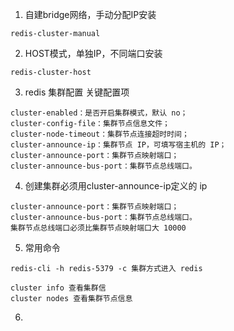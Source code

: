 1. 自建bridge网络，手动分配IP安装
```
redis-cluster-manual
```

2. HOST模式，单独IP，不同端口安装
```
redis-cluster-host
```

3. redis 集群配置 关键配置项
```
cluster-enabled：是否开启集群模式，默认 no；
cluster-config-file：集群节点信息文件；
cluster-node-timeout：集群节点连接超时时间；
cluster-announce-ip：集群节点 IP，可填写宿主机的 IP；
cluster-announce-port：集群节点映射端口；
cluster-announce-bus-port：集群节点总线端口。
```

4. 创建集群必须用cluster-announce-ip定义的 ip
```
cluster-announce-port：集群节点映射端口；
cluster-announce-bus-port：集群节点总线端口。
集群节点总线端口必须比集群节点映射端口大 10000
```

5. 常用命令
```
redis-cli -h redis-5379 -c 集群方式进入 redis

cluster info 查看集群信
cluster nodes 查看集群节点信息

```

6.